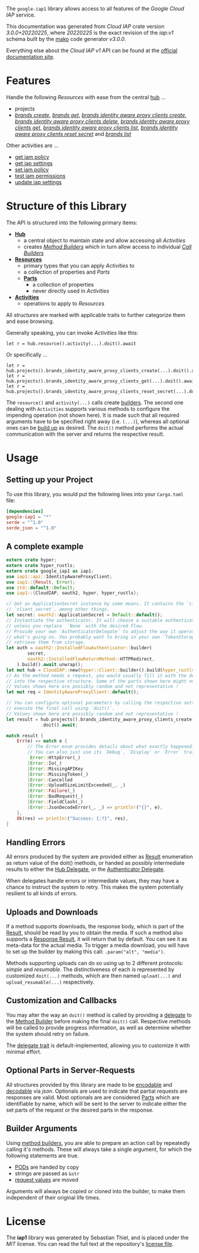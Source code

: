 <!---
DO NOT EDIT !
This file was generated automatically from 'src/mako/api/README.md.mako'
DO NOT EDIT !
-->
The `google-iap1` library allows access to all features of the *Google Cloud IAP* service.

This documentation was generated from *Cloud IAP* crate version *3.0.0+20220225*, where *20220225* is the exact revision of the *iap:v1* schema built by the [mako](http://www.makotemplates.org/) code generator *v3.0.0*.

Everything else about the *Cloud IAP* *v1* API can be found at the
[official documentation site](https://cloud.google.com/iap).
# Features

Handle the following *Resources* with ease from the central [hub](https://docs.rs/google-iap1/3.0.0+20220225/google_iap1/CloudIAP) ... 

* projects
 * [*brands create*](https://docs.rs/google-iap1/3.0.0+20220225/google_iap1/api::ProjectBrandCreateCall), [*brands get*](https://docs.rs/google-iap1/3.0.0+20220225/google_iap1/api::ProjectBrandGetCall), [*brands identity aware proxy clients create*](https://docs.rs/google-iap1/3.0.0+20220225/google_iap1/api::ProjectBrandIdentityAwareProxyClientCreateCall), [*brands identity aware proxy clients delete*](https://docs.rs/google-iap1/3.0.0+20220225/google_iap1/api::ProjectBrandIdentityAwareProxyClientDeleteCall), [*brands identity aware proxy clients get*](https://docs.rs/google-iap1/3.0.0+20220225/google_iap1/api::ProjectBrandIdentityAwareProxyClientGetCall), [*brands identity aware proxy clients list*](https://docs.rs/google-iap1/3.0.0+20220225/google_iap1/api::ProjectBrandIdentityAwareProxyClientListCall), [*brands identity aware proxy clients reset secret*](https://docs.rs/google-iap1/3.0.0+20220225/google_iap1/api::ProjectBrandIdentityAwareProxyClientResetSecretCall) and [*brands list*](https://docs.rs/google-iap1/3.0.0+20220225/google_iap1/api::ProjectBrandListCall)

Other activities are ...

* [get iam policy](https://docs.rs/google-iap1/3.0.0+20220225/google_iap1/api::MethodGetIamPolicyCall)
* [get iap settings](https://docs.rs/google-iap1/3.0.0+20220225/google_iap1/api::MethodGetIapSettingCall)
* [set iam policy](https://docs.rs/google-iap1/3.0.0+20220225/google_iap1/api::MethodSetIamPolicyCall)
* [test iam permissions](https://docs.rs/google-iap1/3.0.0+20220225/google_iap1/api::MethodTestIamPermissionCall)
* [update iap settings](https://docs.rs/google-iap1/3.0.0+20220225/google_iap1/api::MethodUpdateIapSettingCall)



# Structure of this Library

The API is structured into the following primary items:

* **[Hub](https://docs.rs/google-iap1/3.0.0+20220225/google_iap1/CloudIAP)**
    * a central object to maintain state and allow accessing all *Activities*
    * creates [*Method Builders*](https://docs.rs/google-iap1/3.0.0+20220225/google_iap1/client::MethodsBuilder) which in turn
      allow access to individual [*Call Builders*](https://docs.rs/google-iap1/3.0.0+20220225/google_iap1/client::CallBuilder)
* **[Resources](https://docs.rs/google-iap1/3.0.0+20220225/google_iap1/client::Resource)**
    * primary types that you can apply *Activities* to
    * a collection of properties and *Parts*
    * **[Parts](https://docs.rs/google-iap1/3.0.0+20220225/google_iap1/client::Part)**
        * a collection of properties
        * never directly used in *Activities*
* **[Activities](https://docs.rs/google-iap1/3.0.0+20220225/google_iap1/client::CallBuilder)**
    * operations to apply to *Resources*

All *structures* are marked with applicable traits to further categorize them and ease browsing.

Generally speaking, you can invoke *Activities* like this:

```Rust,ignore
let r = hub.resource().activity(...).doit().await
```

Or specifically ...

```ignore
let r = hub.projects().brands_identity_aware_proxy_clients_create(...).doit().await
let r = hub.projects().brands_identity_aware_proxy_clients_get(...).doit().await
let r = hub.projects().brands_identity_aware_proxy_clients_reset_secret(...).doit().await
```

The `resource()` and `activity(...)` calls create [builders][builder-pattern]. The second one dealing with `Activities` 
supports various methods to configure the impending operation (not shown here). It is made such that all required arguments have to be 
specified right away (i.e. `(...)`), whereas all optional ones can be [build up][builder-pattern] as desired.
The `doit()` method performs the actual communication with the server and returns the respective result.

# Usage

## Setting up your Project

To use this library, you would put the following lines into your `Cargo.toml` file:

```toml
[dependencies]
google-iap1 = "*"
serde = "^1.0"
serde_json = "^1.0"
```

## A complete example

```Rust
extern crate hyper;
extern crate hyper_rustls;
extern crate google_iap1 as iap1;
use iap1::api::IdentityAwareProxyClient;
use iap1::{Result, Error};
use std::default::Default;
use iap1::{CloudIAP, oauth2, hyper, hyper_rustls};

// Get an ApplicationSecret instance by some means. It contains the `client_id` and 
// `client_secret`, among other things.
let secret: oauth2::ApplicationSecret = Default::default();
// Instantiate the authenticator. It will choose a suitable authentication flow for you, 
// unless you replace  `None` with the desired Flow.
// Provide your own `AuthenticatorDelegate` to adjust the way it operates and get feedback about 
// what's going on. You probably want to bring in your own `TokenStorage` to persist tokens and
// retrieve them from storage.
let auth = oauth2::InstalledFlowAuthenticator::builder(
        secret,
        oauth2::InstalledFlowReturnMethod::HTTPRedirect,
    ).build().await.unwrap();
let mut hub = CloudIAP::new(hyper::Client::builder().build(hyper_rustls::HttpsConnector::with_native_roots()), auth);
// As the method needs a request, you would usually fill it with the desired information
// into the respective structure. Some of the parts shown here might not be applicable !
// Values shown here are possibly random and not representative !
let mut req = IdentityAwareProxyClient::default();

// You can configure optional parameters by calling the respective setters at will, and
// execute the final call using `doit()`.
// Values shown here are possibly random and not representative !
let result = hub.projects().brands_identity_aware_proxy_clients_create(req, "parent")
             .doit().await;

match result {
    Err(e) => match e {
        // The Error enum provides details about what exactly happened.
        // You can also just use its `Debug`, `Display` or `Error` traits
         Error::HttpError(_)
        |Error::Io(_)
        |Error::MissingAPIKey
        |Error::MissingToken(_)
        |Error::Cancelled
        |Error::UploadSizeLimitExceeded(_, _)
        |Error::Failure(_)
        |Error::BadRequest(_)
        |Error::FieldClash(_)
        |Error::JsonDecodeError(_, _) => println!("{}", e),
    },
    Ok(res) => println!("Success: {:?}", res),
}

```
## Handling Errors

All errors produced by the system are provided either as [Result](https://docs.rs/google-iap1/3.0.0+20220225/google_iap1/client::Result) enumeration as return value of
the doit() methods, or handed as possibly intermediate results to either the 
[Hub Delegate](https://docs.rs/google-iap1/3.0.0+20220225/google_iap1/client::Delegate), or the [Authenticator Delegate](https://docs.rs/yup-oauth2/*/yup_oauth2/trait.AuthenticatorDelegate.html).

When delegates handle errors or intermediate values, they may have a chance to instruct the system to retry. This 
makes the system potentially resilient to all kinds of errors.

## Uploads and Downloads
If a method supports downloads, the response body, which is part of the [Result](https://docs.rs/google-iap1/3.0.0+20220225/google_iap1/client::Result), should be
read by you to obtain the media.
If such a method also supports a [Response Result](https://docs.rs/google-iap1/3.0.0+20220225/google_iap1/client::ResponseResult), it will return that by default.
You can see it as meta-data for the actual media. To trigger a media download, you will have to set up the builder by making
this call: `.param("alt", "media")`.

Methods supporting uploads can do so using up to 2 different protocols: 
*simple* and *resumable*. The distinctiveness of each is represented by customized 
`doit(...)` methods, which are then named `upload(...)` and `upload_resumable(...)` respectively.

## Customization and Callbacks

You may alter the way an `doit()` method is called by providing a [delegate](https://docs.rs/google-iap1/3.0.0+20220225/google_iap1/client::Delegate) to the 
[Method Builder](https://docs.rs/google-iap1/3.0.0+20220225/google_iap1/client::CallBuilder) before making the final `doit()` call. 
Respective methods will be called to provide progress information, as well as determine whether the system should 
retry on failure.

The [delegate trait](https://docs.rs/google-iap1/3.0.0+20220225/google_iap1/client::Delegate) is default-implemented, allowing you to customize it with minimal effort.

## Optional Parts in Server-Requests

All structures provided by this library are made to be [encodable](https://docs.rs/google-iap1/3.0.0+20220225/google_iap1/client::RequestValue) and 
[decodable](https://docs.rs/google-iap1/3.0.0+20220225/google_iap1/client::ResponseResult) via *json*. Optionals are used to indicate that partial requests are responses 
are valid.
Most optionals are are considered [Parts](https://docs.rs/google-iap1/3.0.0+20220225/google_iap1/client::Part) which are identifiable by name, which will be sent to 
the server to indicate either the set parts of the request or the desired parts in the response.

## Builder Arguments

Using [method builders](https://docs.rs/google-iap1/3.0.0+20220225/google_iap1/client::CallBuilder), you are able to prepare an action call by repeatedly calling it's methods.
These will always take a single argument, for which the following statements are true.

* [PODs][wiki-pod] are handed by copy
* strings are passed as `&str`
* [request values](https://docs.rs/google-iap1/3.0.0+20220225/google_iap1/client::RequestValue) are moved

Arguments will always be copied or cloned into the builder, to make them independent of their original life times.

[wiki-pod]: http://en.wikipedia.org/wiki/Plain_old_data_structure
[builder-pattern]: http://en.wikipedia.org/wiki/Builder_pattern
[google-go-api]: https://github.com/google/google-api-go-client

# License
The **iap1** library was generated by Sebastian Thiel, and is placed 
under the *MIT* license.
You can read the full text at the repository's [license file][repo-license].

[repo-license]: https://github.com/Byron/google-apis-rsblob/main/LICENSE.md
